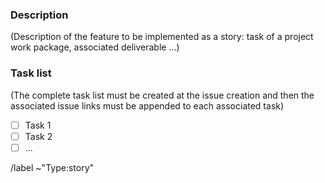 ### Description

(Description of the feature to be implemented as a story: task of a project work package, associated deliverable ...)

### Task list

(The complete task list must be created at the issue creation and then the associated issue links must be appended to each associated task)

- [ ] Task 1
- [ ] Task 2
- [ ] ...

/label ~"Type:story"
